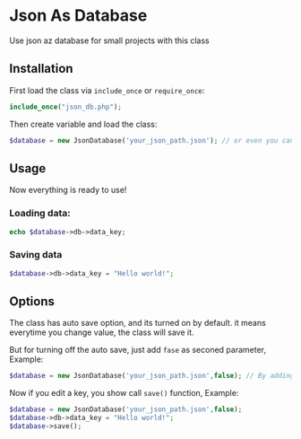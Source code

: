 # Json As Database
Use json az database for small projects with this class

## Installation 
First load the class via ```include_once``` or ```require_once```:
```php
include_once("json_db.php");
```
Then create variable and load the class:
```php
$database = new JsonDatabase('your_json_path.json'); // or even you can use url as a path
```
## Usage
Now everything is ready to use!

### Loading data:
```php
echo $database->db->data_key;
```
### Saving data
```php
$database->db->data_key = "Hello world!";
```
## Options
The class has auto save option, and its turned on by default. it means everytime you change value, the class will save it.

But for turning off the auto save, just add ```fase``` as seconed parameter, Example:
```php
$database = new JsonDatabase('your_json_path.json',false); // By adding false as second parameter, we Disable auto save option
```
Now if you edit a key, you show call ```save()``` function, Example:
```php
$database = new JsonDatabase('your_json_path.json',false);
$database->db->data_key = "Hello world!";
$database->save();
```
